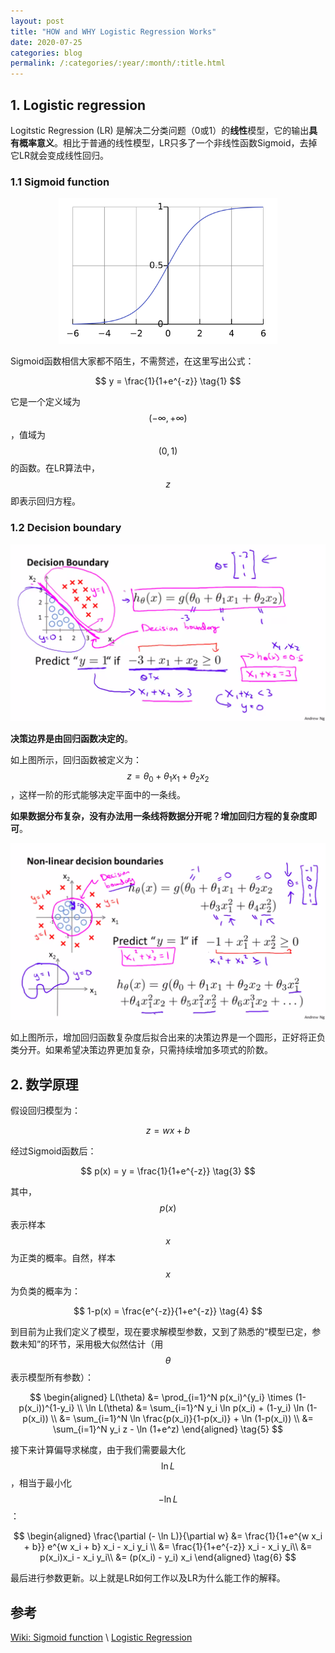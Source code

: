```yaml
---
layout: post
title: "HOW and WHY Logistic Regression Works"
date: 2020-07-25
categories: blog
permalink: /:categories/:year/:month/:title.html
---
```



## 1. Logistic regression

Logitstic Regression (LR) 是解决二分类问题（0或1）的**线性**模型，它的输出**具有概率意义**。相比于普通的线性模型，LR只多了一个非线性函数Sigmoid，去掉它LR就会变成线性回归。

### 1.1 Sigmoid function

<p align="center">
<img src="/assets/how-and-why-lr-works/sigmoid_curve.svg" width="350"/>
</p>

Sigmoid函数相信大家都不陌生，不需赘述，在这里写出公式：

$$
y = \frac{1}{1+e^{-z}}  \tag{1}
$$

它是一个定义域为$$(-\infty, +\infty)$$，值域为$$(0, 1)$$的函数。在LR算法中，$$z$$即表示回归方程。

### 1.2 Decision boundary

<p align="center">
<img src="/assets/how-and-why-lr-works/decision_boundary_1.png" width="650"/>
</p>

**决策边界是由回归函数决定的**。

如上图所示，回归函数被定义为：$$z = \theta_0 + \theta_1 x_1 + \theta_2 x_2$$，这样一阶的形式能够决定平面中的一条线。

**如果数据分布复杂，没有办法用一条线将数据分开呢？增加回归方程的复杂度即可**。

<p align="center">
<img src="/assets/how-and-why-lr-works/decision_boundary_2.png" width="650"/>
</p>

如上图所示，增加回归函数复杂度后拟合出来的决策边界是一个圆形，正好将正负类分开。如果希望决策边界更加复杂，只需持续增加多项式的阶数。

## 2. 数学原理

假设回归模型为：

$$
z = wx + b  \tag{2}
$$

经过Sigmoid函数后：

$$
p(x) = y = \frac{1}{1+e^{-z}}  \tag{3}
$$

其中，$$p(x)$$表示样本$$x$$为正类的概率。自然，样本$$x$$为负类的概率为：

$$
1-p(x) = \frac{e^{-z}}{1+e^{-z}}  \tag{4}
$$

到目前为止我们定义了模型，现在要求解模型参数，又到了熟悉的“模型已定，参数未知”的环节，采用极大似然估计（用$$\theta$$表示模型所有参数）：

$$
\begin{aligned}
L(\theta) &= \prod_{i=1}^N p(x_i)^{y_i} \times (1-p(x_i))^{1-y_i}  \\
\ln L(\theta) &= \sum_{i=1}^N y_i \ln p(x_i) + (1-y_i) \ln (1-p(x_i))  \\
&= \sum_{i=1}^N \ln \frac{p(x_i)}{1-p(x_i)} + \ln (1-p(x_i))  \\
&= \sum_{i=1}^N y_i z - \ln (1+e^z)
\end{aligned}  \tag{5}
$$

接下来计算偏导求梯度，由于我们需要最大化$$\ln L$$，相当于最小化$$- \ln L$$：

$$
\begin{aligned}
\frac{\partial (- \ln L)}{\partial w} &= \frac{1}{1+e^{w x_i + b}} e^{w x_i + b} x_i - x_i y_i \\
&= \frac{1}{1+e^{-z}} x_i  - x_i y_i\\
&= p(x_i)x_i  - x_i y_i\\
&= (p(x_i) - y_i) x_i
\end{aligned}  \tag{6}
$$

最后进行参数更新。以上就是LR如何工作以及LR为什么能工作的解释。


## 参考

[Wiki: Sigmoid function](https://en.wikipedia.org/wiki/Sigmoid_function)  \\
[Logistic Regression](https://www.youtube.com/watch?v=F_VG4LNjZZw)
